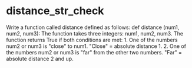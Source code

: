 # distance_str_check
Write a function called distance defined as follows: def distance (num1, num2, num3): The function takes three integers: num1, num2, num3. The function returns True if both conditions are met: 1. One of the numbers num2 or num3 is "close" to num1. "Close" = absolute distance 1. 2. One of the numbers num2 or num3 is "far" from the other two numbers. "Far" = absolute distance 2 and up.
